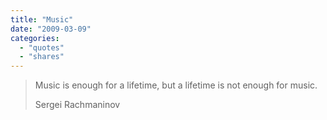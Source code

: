 ```yaml
---
title: "Music"
date: "2009-03-09"
categories:
  - "quotes"
  - "shares"
---
```


> Music is enough for a lifetime, but a lifetime is not enough for music.
>
> Sergei Rachmaninov
